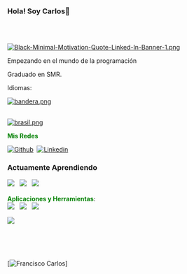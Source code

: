 ### Hola! Soy Carlos🫡​

<br>
<br>

[![Black-Minimal-Motivation-Quote-Linked-In-Banner-1.png](https://i.postimg.cc/wTQ4G5Lh/Black-Minimal-Motivation-Quote-Linked-In-Banner-1.png)](https://github.com/franciscochavesbarbosa)


<p> Empezando en el mundo de la programación
<p> Graduado en SMR.

<p>Idiomas:&nbsp; &nbsp;

[![bandera.png](https://i.postimg.cc/LXgtfPzY/bandera.png)](https://postimg.cc/G8rTnHgd)
<br>
<br>


[![brasil.png](https://i.postimg.cc/DZGGmTT1/brasil.png)](https://postimg.cc/bDzrF4dv)
</p>

<strong style="color:green">Mis Redes </strong>

[![Github](https://img.shields.io/badge/GitHub-100000?style=for-the-badge&logo=github&logoColor=white)](https://github.com/franciscochavesbarbosa)&nbsp; 
[![Linkedin](https://img.shields.io/badge/LinkedIn-0077B5?style=for-the-badge&logo=linkedin&logoColor=white)](https://www.linkedin.com/in/barbosa-chaves/)

### Actuamente Aprendiendo
<div>
<img src="https://img.shields.io/badge/HTML5-E34F26?style=for-the-badge&logo=html5&logoColor=white"> &nbsp; 
<img src="https://img.shields.io/badge/CSS3-1572B6?style=for-the-badge&logo=css3&logoColor=white"> &nbsp; 
<img src="https://img.shields.io/badge/JavaScript-F7DF1E?style=for-the-badge&logo=javascript&logoColor=black">
<br>
<br>
<strong style="color:green">Aplicaciones y Herramientas</strong>:<br>
<img src="https://img.shields.io/badge/Linux-FCC624?style=for-the-badge&logo=linux&logoColor=black"> &nbsp; 
<img src="https://img.shields.io/badge/Windows-0078D6?style=for-the-badge&logo=windows&logoColor=white"> &nbsp; 
<img src="https://img.shields.io/badge/Visual_Studio_Code-0078D4?style=for-the-badge&logo=visual%20studio%20code&logoColor=white"> &nbsp; 


<img src="https://img.shields.io/badge/iTerm2-000000?style=for-the-badge&logo=iterm2&logoColor=white"> &nbsp; 


</div>
<br>
<br>
<br>

[![Francisco Carlos](https://github-readme-stats.vercel.app/api?username=franciscochavesbarbosa&show_icons=true&theme=dark#gh-dark-mode-only)]






